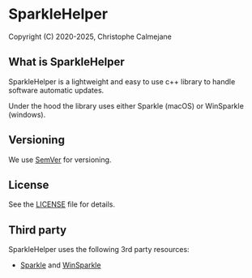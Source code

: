 # SparkleHelper

Copyright (C) 2020-2025, Christophe Calmejane

## What is SparkleHelper

SparkleHelper is a lightweight and easy to use c++ library to handle software automatic updates.

Under the hood the library uses either Sparkle (macOS) or WinSparkle (windows).

## Versioning

We use [SemVer](http://semver.org/) for versioning.

## License

See the [LICENSE](LICENSE) file for details.

## Third party

SparkleHelper uses the following 3rd party resources:
- [Sparkle](https://sparkle-project.org) and [WinSparkle](https://github.com/vslavik/winsparkle)
